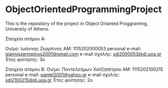 # ObjectOrientedProgrammingProject

This is the repository of the project in Object Orianted Proggraming, University of Athens.

Στοιχεία ατόμου Α:

Ον/μο: Ιωάννης Ζερμπίνος
ΑΜ: 1115202000053
personal e-mail: gianniszermpinos2001@gmail.com
e-mail σχολής: sdi2000053@di.uoa.gr
Έτος φοίτησης: 3ο


Στοιχεία ατόμου Β:
Ον/μο: Παντελεήμων Χατζηπέτρου
ΑΜ: 1115202100215
personal e-mail: pantel2001@yahoo.gr
e-mail σχολής: sdi2100215@di.uoa.gr
Έτος φοίτησης: 2ο


